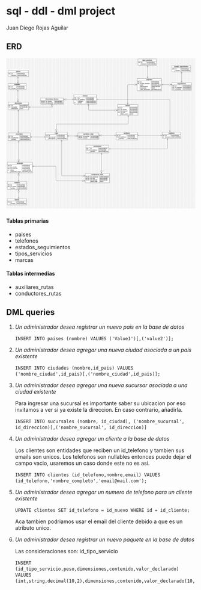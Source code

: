# sql - ddl - dml project

Juan Diego Rojas Aguilar

## ERD

![Entity Relation Diagram](ERDDiagram1.png)

#### Tablas primarias

- paises
- telefonos
- estados_seguimientos
- tipos_servicios
- marcas

#### Tablas intermedias

- auxiliares_rutas
- conductores_rutas

## DML queries

1. _Un administrador desea registrar un nuevo pais en la base de datos_

   ```
   INSERT INTO paises (nombre) VALUES ('Value1')[,('value2')];
   ```

2. _Un administrador desea agregar una nueva ciudad asociada a un pais existente_

   ```
   INSERT INTO ciudades (nombre,id_pais) VALUES ('nombre_ciudad',id_pais)[,('nombre_ciudad',id_pais)];
   ```

3. _Un administrador desea agregar una nueva sucursar asociada a una ciudad existente_

   Para ingresar una sucursal es importante saber su ubicacion por eso invitamos a ver si ya existe la direccion. En caso contrario, añadirla.

   ```
   INSERT INTO sucursales (nombre, id_ciudad), ('nombre_sucursal', id_direccion)[,('nombre_sucursal', id_direccion)]
   ```

4. _Un administrador desea agregar un cliente a la base de datos_

   Los clientes son entidades que reciben un id_telefono y tambien sus emails son unicos. Los telefonos son nullables entonces puede dejar el campo vacio, usaremos un caso donde este no es asi.

   ```
   INSERT INTO clientes (id_telefono,nombre,email) VALUES (id_telefono,'nombre_completo','email@mail.com');
   ```

5. _Un administrador desea agregar un numero de telefono para un cliente existente_

   ```
   UPDATE clientes SET id_telefono = id_nuevo WHERE id = id_cliente;
   ```

   Aca tambien podriamos usar el email del cliente debido a que es un atributo unico.

6. _Un administrador desea registrar un nuevo paquete en la base de datos_

   Las consideraciones son: id_tipo_servicio

   ```
   INSERT (id_tipo_servicio,peso,dimensiones,contenido,valor_declarado) VALUES (int,string,decimal(10,2),dimensiones,contenido,valor_declarado(10,2));
   ```
